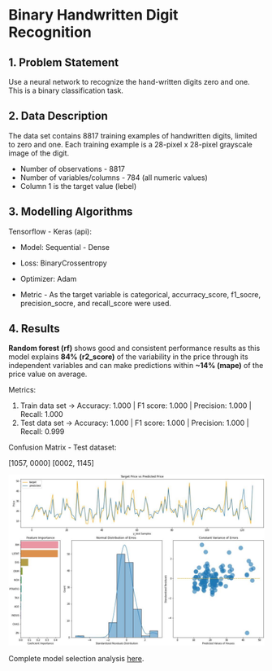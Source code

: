 # Binary Handwritten Digit Recognition

## 1. Problem Statement

Use a neural network to recognize the hand-written digits zero and one. This is a binary classification task.

## 2. Data Description

The data set contains 8817 training examples of handwritten digits, limited to zero and one. Each training example is a 28-pixel x 28-pixel grayscale image of the digit. 

* Number of observations  - 8817
* Number of variables/columns - 784 (all numeric values)
* Column 1 is the target value (lebel)

## 3. Modelling Algorithms

Tensorflow - Keras (api): 

  * Model: Sequential - Dense
  * Loss: BinaryCrossentropy
  * Optimizer: Adam

* Metric - As the target variable is categorical, accurracy_score, f1_socre, precision_socre, and recall_score were used.

## 4. Results

**Random forest (rf)** shows good and consistent performance results as this model explains **84% (r2_score)** of the variability in the price through its independent variables and can make predictions within **~14% (mape)** of the price value on average.

Metrics:

1. Train data set ->  Accuracy: 1.000   |   F1 score: 1.000    |    Precision: 1.000    |   Recall: 1.000
2. Test data set  ->  Accuracy: 1.000   |   F1 score: 1.000    |    Precision: 1.000    |   Recall: 0.999

Confusion Matrix - Test dataset:

[1057, 0000]
[0002, 1145]

![true_vs_Prediction](https://github.com/giomvp/AcademicProjects/blob/5b36cf9a000eec3c52c64a75badea0b29f95c820/BostonHousesPricePrediction/img/summary_plt.jpg)

Complete model selection analysis [here](https://github.com/giomvp/AcademicProjects/blob/d892ed547535eb5c82f62663fe59492280278b65/BostonHousesPricePrediction/BostonHousePricePrediction.ipynb).

